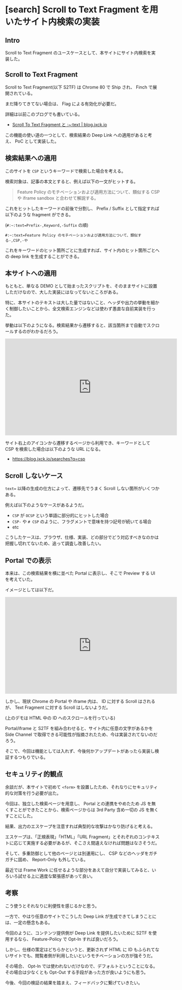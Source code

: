 # [search] Scroll to Text Fragment を用いたサイト内検索の実装


## Intro

Scroll to Text Fragment のユースケースとして、本サイトにサイト内検索を実装した。


## Scroll to Text Fragment

Scroll to Text Fragment(以下 S2TF) は Chrome 80 で Ship され、 Finch で展開されている。

まだ降りてきてない場合は、 Flag による有効化が必要だ。

詳細は以前このブログでも書いている。

- [Scroll To Text Fragment と :~:text \| blog.jxck.io](https://blog.jxck.io/entries/2019-10-16/scroll-to-text-fragment.html<F29>)

この機能の使い道の一つとして、検索結果の Deep Link への適用があると考え、 PoC として実装した。


## 検索結果への適用

このサイトを `CSP` というキーワードで検索した場合を考える。

検索対象は、記事の本文とすると、例えば以下の一文がヒットする。

> Feature Policy のモチベーションおよび適用方法について、類似する CSP や iframe sandbox と合わせて解説する。

これをヒットしたキーワードの前後で分割し、 Prefix / Suffix として指定すれば以下のような fragment ができる。

(`#:~:text=Prefix-,Keyword,-Suffix` の順)


```
#:~:text=Feature Policy のモチベーションおよび適用方法について、類似する-,CSP,-や
```

これをキーワードのヒット箇所ごとに生成すれば、サイト内のヒット箇所ごとへの deep link を生成することができる。


## 本サイトへの適用

もともと、単なる DEMO として始まったスクリプトを、そのままサイトに設置しただけなので、大した実装にはなってないところがある。

特に、本サイトのテキストは大した量ではないこと、ヘッダや出力の挙動を細かく制御したいことから、全文検索エンジンなどは使わず愚直な自前実装を行った。

挙動は以下のようになる。検索結果から遷移すると、該当箇所まで自動でスクロールするのがわかるだろう。


<iframe width="560" height="315" src="https://www.youtube.com/embed/4YHJEmrUnl8" frameborder="0" allow="accelerometer; autoplay; encrypted-media; gyroscope; picture-in-picture" allowfullscreen></iframe>


サイト右上のアイコンから遷移するページから利用でき、キーワードとして CSP を検索した場合は以下のような URL になる。

- <https://blog.jxck.io/searches?q=csp>


## Scroll しないケース

`text=` 以降の生成の仕方によって、遷移先でうまく Scroll しない箇所がいくつかある。

例えば以下のようなケースがあるようだ。

- `CSP` が `OCSP` という単語に部分的にヒットした場合
- `CSP-` や `# CSP` のように、フラグメントで意味を持つ記号が続いてる場合
- etc

こうしたケースは、ブラウザ、仕様、実装、どの部分でどう対応すべきなのかは把握し切れてないため、追って調査し改善したい。


## Portal での表示

本来は、この検索結果を横に並べた Portal に表示し、そこで Preview する UI を考えていた。

イメージとしては以下だ。


<iframe width="560" height="315" src="https://www.youtube.com/embed/oCH9wcrb0sU" frameborder="0" allow="accelerometer; autoplay; encrypted-media; gyroscope; picture-in-picture" allowfullscreen></iframe>


しかし、現状 Chrome の Portal や iframe 内は、 ID に対する Scroll はされるが、 Text Fragment に対する Scroll はしないようだ。

(上のデモは HTML 中の ID へのスクロールを行っている)

Portal/iframe と S2TF を組み合わせると、サイト内に任意の文字があるかを Side Channel で取得できる可能性が指摘されたため、今は実装されてないのだろう。

そこで、今回は機能としては入れず、今後何かアップデートがあったら実装し検証するつもりでいる。


## セキュリティ的観点

余談だが、本サイトで初めて `<form>` を設置したため、それなりにセキュリティ的な対策を行う必要が出た。

今回は、独立した検索ページを用意し、 Portal との連携をやめたため JS を無くすことができたことから、検索ページからは 3rd Party 含め一切の JS を無くすことにした。

結果、出力のエスケープを注意すれば典型的な攻撃はかなり防げると考える。

エスケープは、「正規表現」「HTML」「URL Fragment」とそれぞれのコンテキストに応じて実施する必要があるが、そこさえ間違えなければ問題はなさそうだ。

そして、多重防御として他のページとは別運用にし、 CSP などのヘッダをガチガチに固め、 Report-Only も外している。

最近では Frame Work に任せるような部分をあえて自分で実装してみると、いろいろ試せる上に適度な緊張感があって良い。


## 考察

こう使うとそれなりに利便性を感じるかと思う。

一方で、やはり任意のサイトでこうした Deep Link が生成できてしまうことには、一定の懸念もある。

今回のように、コンテンツ提供側が Deep Link を提供したいために S2TF を使用するなら、 Feature-Policy で Opt-In すれば良いだろう。

しかし、仕様の策定はどちらかというと、更新されず HTML に ID もふられてないサイトでも、閲覧者側が利用したいというモチベーションの方が強そうだ。

その場合、 Opt-In では使われないだけなので、デフォルトということになる。その場合は少なくとも Opt-Out する手段があった方が良いようにも思う。

今後、今回の検証の結果を踏まえ、フィードバックに繋げていきたい。
